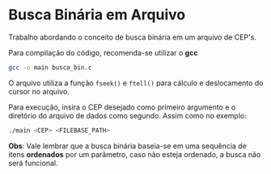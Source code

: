 # Busca Binária em Arquivo

Trabalho abordando o conceito de busca binária em um arquivo de CEP's. 

Para compilação do código, recomenda-se utilizar o **gcc**

``` bash
gcc -o main busca_bin.c
```
O arquivo utiliza a função ```fseek()``` e ```ftell()``` para cálculo e deslocamento do cursor no arquivo.

Para execução, insira o CEP desejado como primeiro argumento e o diretório do arquivo de dados como segundo. 
Assim como no exemplo:
``` bash
./main <CEP> <FILEBASE_PATH>
```

**Obs**: Vale lembrar que a busca binária baseia-se em uma sequência de itens **ordenados** por um parâmetro, caso não esteja ordenado, a busca não será funcional.
